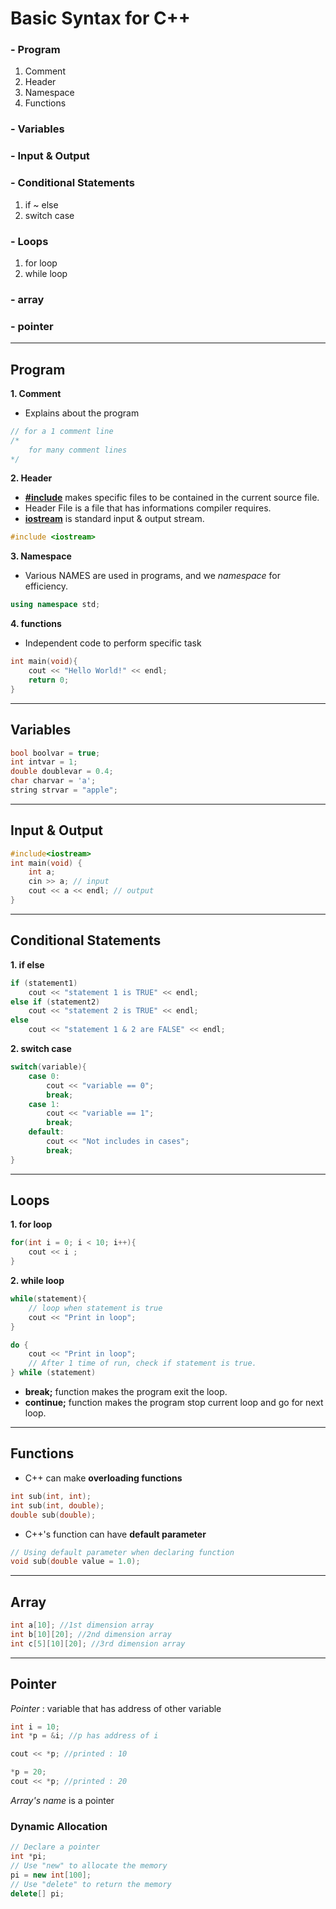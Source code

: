 # Basic Syntax for C++

### - Program
1. Comment
2. Header
3. Namespace
4. Functions
### - Variables
### - Input & Output
### - Conditional Statements
1. if ~ else
2. switch case
### - Loops
1. for loop
2. while loop
### - array
### - pointer
---
## Program

**1. Comment**
- Explains about the program
```cpp
// for a 1 comment line
/*
    for many comment lines
*/
```

**2. Header**
- <b><u>#include</u></b> makes specific files to be contained in the current source file. 
- Header File is a file that has informations compiler requires.
- <b><u>iostream</b></u> is standard input & output stream.
```cpp
#include <iostream>
```

**3. Namespace**
- Various NAMES are used in programs, and we *namespace* for efficiency.
```cpp
using namespace std;
```

**4. functions**
- Independent code to perform specific task
```cpp
int main(void){
    cout << "Hello World!" << endl;
    return 0; 
}
```
---
## Variables
```cpp
bool boolvar = true;
int intvar = 1;
double doublevar = 0.4;
char charvar = 'a';
string strvar = "apple";
```
---
## Input & Output
```cpp
#include<iostream>
int main(void) {
    int a;
    cin >> a; // input
    cout << a << endl; // output
}
```
---
## Conditional Statements
**1. if else**
```cpp
if (statement1)
    cout << "statement 1 is TRUE" << endl;
else if (statement2)
    cout << "statement 2 is TRUE" << endl;
else
    cout << "statement 1 & 2 are FALSE" << endl;
```
**2. switch case**
```cpp
switch(variable){
    case 0:
        cout << "variable == 0";
        break;
    case 1:
        cout << "variable == 1";
        break;
    default:
        cout << "Not includes in cases";
        break;
}
```
---
## Loops
**1. for loop**
```cpp
for(int i = 0; i < 10; i++){
    cout << i ;
}
```
**2. while loop**
```cpp
while(statement){
    // loop when statement is true
    cout << "Print in loop";
}
```
```cpp
do {
    cout << "Print in loop";
    // After 1 time of run, check if statement is true.
} while (statement)
```

-  **break;** function makes the program exit the loop.
- **continue;** function makes the program stop current loop and go for next loop.
---
## Functions
- C++ can make **overloading functions**
```cpp
int sub(int, int);
int sub(int, double);
double sub(double);
```
- C++'s function can have **default parameter**
```cpp
// Using default parameter when declaring function
void sub(double value = 1.0);
```
---
## Array
```cpp
int a[10]; //1st dimension array
int b[10][20]; //2nd dimension array
int c[5][10][20]; //3rd dimension array
```
---
## Pointer
*Pointer* : variable that has address of other variable
```cpp
int i = 10;
int *p = &i; //p has address of i

cout << *p; //printed : 10

*p = 20;
cout << *p; //printed : 20
```
*Array's name*  is a pointer

### **Dynamic Allocation** 
```cpp
// Declare a pointer
int *pi;
// Use "new" to allocate the memory
pi = new int[100];
// Use "delete" to return the memory
delete[] pi;
```
